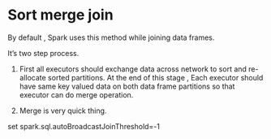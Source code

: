 # Sort merge join

By default , Spark uses this method while joining data frames.

It’s two step process.

1. First all executors should exchange data across network to sort and re-allocate sorted partitions.
    At the end of this stage , Each executor should have same key valued data on both data frame partitions so
    that executor can do merge operation.

2. Merge is very quick thing.

 set spark.sql.autoBroadcastJoinThreshold=-1
